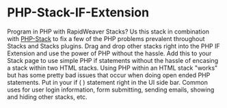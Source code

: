 # PHP-Stack-IF-Extension
Program in PHP with RapidWeaver Stacks? Us this stack in combination with [PHP-Stack](https://github.com/iSkore/PHP-Stack) to fix a few of the PHP problems prevalent throughout Stacks and Stacks plugins. Drag and drop other stacks right into the PHP IF Extension and use the power of PHP without the hassle.  	Add this to your Stack page to use simple PHP if statements without the hassle of encasing a stack within two HTML stacks. Using PHP within an HTML stack "works" but has some pretty bad issues that occur when doing open ended PHP statements.  	Put in your if ( ) statement right in the UI side bar. Common uses for user login information, form submitting, sending emails, showing and hiding other stacks, etc.
